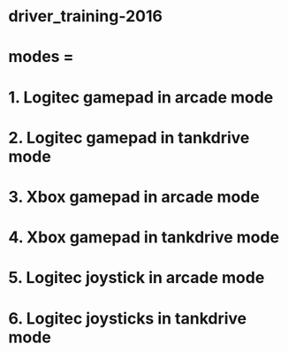 # driver_training-2016

# modes = 
# 1. Logitec gamepad in arcade mode
# 2. Logitec gamepad in tankdrive mode
# 3. Xbox gamepad in arcade mode
# 4. Xbox gamepad in tankdrive mode
# 5. Logitec joystick in arcade mode
# 6. Logitec joysticks in tankdrive mode
